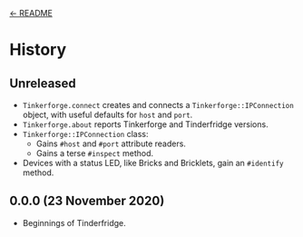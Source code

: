 [← README](README.md)

# History

## Unreleased

* `Tinkerforge.connect` creates and connects a `Tinkerforge::IPConnection` object, with useful defaults for `host` and `port`.
* `Tinkerforge.about` reports Tinkerforge and Tinderfridge versions.
* `Tinkerforge::IPConnection` class:
    * Gains `#host` and `#port` attribute readers.
    * Gains a terse `#inspect` method.
* Devices with a status LED, like Bricks and Bricklets, gain an `#identify` method.

## 0.0.0 (23 November 2020)

 * Beginnings of Tinderfridge.
